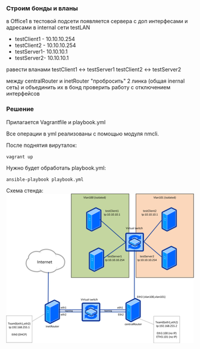### Строим бонды и вланы
в Office1 в тестовой подсети появляется сервера с доп интерфесами и адресами
в internal сети testLAN
- testClient1 - 10.10.10.254
- testClient2 - 10.10.10.254
- testServer1- 10.10.10.1
- testServer2- 10.10.10.1

равести вланами
testClient1 <-> testServer1
testClient2 <-> testServer2

между centralRouter и inetRouter
"пробросить" 2 линка (общая inernal сеть) и объединить их в бонд
проверить работу c отключением интерфейсов

### Решение
Прилагается Vagrantfile и playbook.yml

Все операции в yml реализованы с помощью модуля nmcli.

После поднятия вируталок:
```
vagrant up
```
Нужно будет обработать playbook.yml:
```
ansible-playbook playbook.yml
```
Схема стенда:
![alt text](https://github.com/imustgetout/24th-homework-BOND_and_VLAN/blob/main/network23-1801-024140.png)
